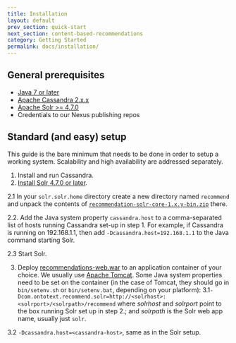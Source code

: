 ```yaml
---
title: Installation
layout: default
prev_section: quick-start
next_section: content-based-recommendations
category: Getting Started
permalink: docs/installation/
---
```


## General prerequisites

* [Java 7 or later](http://www.oracle.com/technetwork/java/javase/downloads/index.html)
* [Apache Cassandra 2.x.x](http://cassandra.apache.org/)
* [Apache Solr >= 4.7.0](http://lucene.apache.org/solr/)
* Credentials to our Nexus publishing repos

## Standard (and easy) setup

This guide is the bare minimum that needs to be done in order to setup a working system. Scalability and high availability are addressed separately.

1. Install and run Cassandra.
2. [Install Solr 4.7.0 or later](https://cwiki.apache.org/confluence/display/solr/Installing+Solr).

  2.1 In your `solr.solr.home` directory create a new directory named `recommend` and unpack the contents of [`recommendation-solr-core-1.x.y-bin.zip`](http://maven.ontotext.com/content/repositories/publishing-releases/com/ontotext/recommend/recommendations-solr-core/1.0.1/recommendations-solr-core-1.0.1-bin.zip) there.

  2.2. Add the Java system property `cassandra.host` to a comma-separated list of hosts running Cassandra set-up in step 1. For example, if Cassandra is running on 192.168.1.1, then add `-Dcassandra.host=192.168.1.1` to the Java command starting Solr.

  2.3 Start Solr.

3. Deploy [recommendations-web.war](http://maven.ontotext.com/content/repositories/publishing-releases/com/ontotext/recommend/recommendations-web/1.0.1/recommendations-web-1.0.1.war) to an application container of your choice. We usually use [Apache Tomcat](http://tomcat.apache.org/tomcat-7.0-doc/appdev/installation.html). Some Java system properties need to be set on the container (in the case of Tomcat, they should go in `bin/setenv.sh` or `bin/setenv.bat`, depending on your platform):
  3.1`-Dcom.ontotext.recommend.solr=http://<solrhost>:<solrport>/<solrpath>/recommend` where _solrhost_ and _solrport_ point to the box running Solr set up in step 2.; and _solrpath_ is the Solr web app name, usually just `solr`.

  3.2 `-Dcassandra.host=<cassandra-host>`, same as in the Solr setup.
